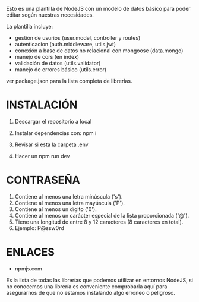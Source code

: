 Esto es una plantilla de NodeJS con un modelo de datos básico para poder editar
según nuestras necesidades.

La plantilla incluye:

- gestión de usurios (user.model, controller y routes)
- autenticacion (auth.middleware, utils.jwt)
- conexión a base de datos no relacional con mongoose (data.mongo)
- manejo de cors (en index)
- validación de datos (utils.validator)
- manejo de errores básico (utils.error)

ver package.json para la lista completa de librerías.

# INSTALACIÓN

1. Descargar el repositorio a local

2. Instalar dependencias con: npm i

3. Revisar si esta la carpeta .env

4. Hacer un npm run dev

# CONTRASEÑA

1. Contiene al menos una letra minúscula ('s').
2. Contiene al menos una letra mayúscula ('P').
3. Contiene al menos un dígito ('0').
4. Contiene al menos un carácter especial de la lista proporcionada ('@').
5. Tiene una longitud de entre 8 y 12 caracteres (8 caracteres en total).
6. Ejemplo: P@ssw0rd

# ENLACES

- npmjs.com

Es la lista de todas las librerías que podemos utilizar en entornos NodeJS, si no
conocemos una librería es conveniente comprobarla aquí para asegurarnos de que no
estamos instalando algo erroneo o peligroso.
